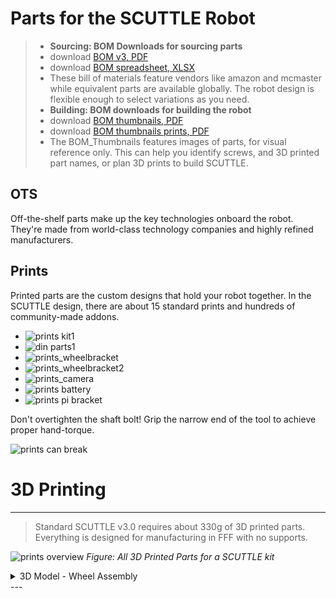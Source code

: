 # Parts for the SCUTTLE Robot

>
> * **Sourcing: BOM Downloads for sourcing parts**
> * download [BOM v3, PDF](https://github.com/dmalawey/ScuttleTechGuide/blob/e01a412a85ed5757fea2188e6432ee075e86c56f/docs/BOM_v3.pdf)
> * download [BOM spreadsheet, XLSX](https://github.com/dmalawey/ScuttleTechGuide/blob/e01a412a85ed5757fea2188e6432ee075e86c56f/docs/BOM_v3_publish_2024.xlsx)
> * These bill of materials feature vendors like amazon and mcmaster while equivalent parts are available globally.  The robot design is flexible enough to select variations as you need. 
> * **Building: BOM downloads for building the robot**
> * download [BOM thumbnails, PDF](https://github.com/dmalawey/ScuttleTechGuide/blob/c05570d2dcd6559e1039815b424ecbd671699423/docs/BOM_v3_thumbnails.pdf)
> * download [BOM thumbnails prints, PDF](https://github.com/dmalawey/ScuttleTechGuide/blob/668c17a193f97723ec31de08682bc4f6dce895b1/docs/BOM_v3_thumbnails_prints.pdf)
> * The BOM_Thumbnails features images of parts, for visual reference only. This can help you identify screws, and 3D printed part names, or plan 3D prints to build SCUTTLE.  
>   

## OTS
Off-the-shelf parts make up the key technologies onboard the robot.  They're made from world-class technology companies and highly refined manufacturers.

## Prints

Printed parts are the custom designs that hold your robot together.  In the SCUTTLE design, there are about 15 standard prints and hundreds of community-made addons.

* ![prints kit1](img/prints_kit1.jpg)
* ![din parts1](img/prints_din1.jpg)
* ![prints_wheelbracket](img/prints_wbk1.jpg)
* ![prints_wheelbracket2](img/prints_wbk2.jpg)
* ![prints_camera](img/prints_cam1.jpg)
* ![prints battery](img/prints_btry1.jpg)
* ![prints pi bracket](img/prints_pi1.jpg)


Don't overtighten the shaft bolt!  Grip the narrow end of the tool to achieve proper hand-torque.

![prints can break](img/prints_break.jpg)

# 3D Printing

---

> Standard SCUTTLE v3.0 requires about 330g of 3D printed parts.  Everything is designed for manufacturing in FFF with no supports.

![prints overview](image/print_full_set.PNG)
_Figure: All 3D Printed Parts for a SCUTTLE kit_


<div class="accordion">

<details>
  <summary>3D Model - Wheel Assembly</summary>

  See our 3D model for the wheel assembly
  
  _We've uploaded the model to sketchfab to embed this viewer - let us know if this is helpful!_

<div class="video-container-16by9"> 
 <div class="sketchfab-embed-wrapper">
 
  <iframe title="Drivetrain_L" frameborder="0" allowfullscreen mozallowfullscreen="true" webkitallowfullscreen="true" allow="autoplay; fullscreen; xr-spatial-tracking" xr-spatial-tracking execution-while-out-of-viewport execution-while-not-rendered web-share src="https://sketchfab.com/models/6089b024280f4fadb31e674b08e08839/embed?autospin=1&ui_theme=dark%22%3E">
 
  </iframe>
 </div>
</div>

</details>
</div>
---
